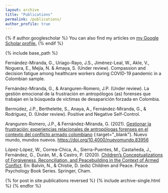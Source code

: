 ```yaml
---
layout: archive
title: "Publications"
permalink: /publications/
author_profile: true
---
```


{% if author.googlescholar %}
  You can also find my articles on <u><a href="{{author.googlescholar}}">my Google Scholar profile</a>.</u>
{% endif %}

{% include base_path %}

Fernández-Miranda, G., Uriago-Rayo, J.S., Jiménez-Leal, W., Akle, V., Noguera, E., Mejía, N. & Amaya, S. (Under review). Compassion and decision fatigue among healthcare workers during COVID-19 pandemic in a Colombian sample.

Fernández-Miranda, G., & Aranguren-Romero, J.P. (Under review). La gestión emocional de la frustración en antropólogos (as) forenses que trabajan en la búsqueda de víctimas de desaparición forzada en Colombia.

Bermúdez, J.P., Berthelette, S., Anaya, A., Fernández-Miranda, G., & Rodríguez, D. (Under review). Positive and Negative Self-Control.

Aranguren-Romero, J.P., & Fernández-Miranda, G. (2021). [Gestionar la frustración: experiencias relacionales de antropólogas forenses en el contexto del conflicto armado colombiano](https://journals.openedition.org/nuevomundo/83956) {:target="_blank"}. Nuevo mundo, mundos nuevos. https://doi.org/10.4000/nuevomundo.83956

López-López, W., Correa-Chica, A., Sierra-Puentes, M., Castañeda, J., Fernández, G., Durán, M., & Castro, P. (2020). [Children’s Conceptualizations of Forgiveness, Reconciliation, and Peacebuilding in the Context of Armed Conflict](https://link.springer.com/chapter/10.1007/978-3-030-22176-8_13). En:
Balvin, N., & Chistie, D. (eds) Children and Peace. Peace Psychology Book Series. Springer, Cham.



{% for post in site.publications reversed %}
  {% include archive-single.html %}
{% endfor %}

